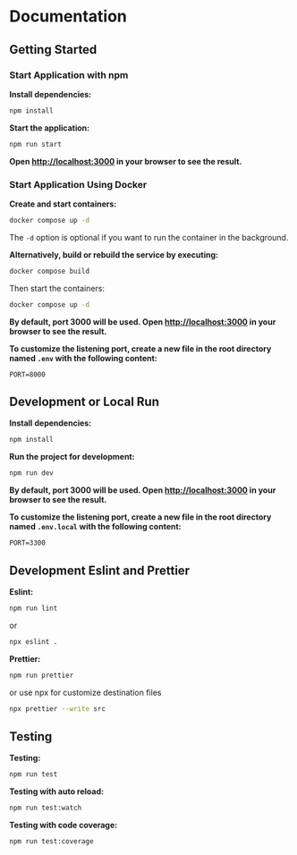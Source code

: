 # Documentation

## Getting Started

### Start Application with npm

**Install dependencies:**

```bash
npm install
```

**Start the application:**

```bash
npm run start
```

**Open [http://localhost:3000](http://localhost:3000) in your browser to see the result.**

### Start Application Using Docker

**Create and start containers:**

 ```bash
 docker compose up -d
 ```

The `-d` option is optional if you want to run the container in the background.

**Alternatively, build or rebuild the service by executing:**

```bash
docker compose build
```

Then start the containers:

```bash
docker compose up -d
```

**By default, port 3000 will be used. Open [http://localhost:3000](http://localhost:3000) in your browser to see the result.**

**To customize the listening port, create a new file in the root directory named `.env` with the following content:**

```env
PORT=8000
```

## Development or Local Run

**Install dependencies:**

```bash
npm install
```

**Run the project for development:**

```bash
npm run dev
```

**By default, port 3000 will be used. Open [http://localhost:3000](http://localhost:3000) in your browser to see the result.**

**To customize the listening port, create a new file in the root directory named `.env.local` with the following content:**

```env
PORT=3300
```

## Development Eslint and Prettier

**Eslint:**

```bash
npm run lint
```
or
```bash
npx eslint .
```
**Prettier:**

```bash
npm run prettier
```
or use npx for customize destination files
```bash
npx prettier --write src
```

## Testing

**Testing:**

```bash
npm run test
```

**Testing with auto reload:**

```bash
npm run test:watch
```

**Testing with code coverage:**

```bash
npm run test:coverage
```

